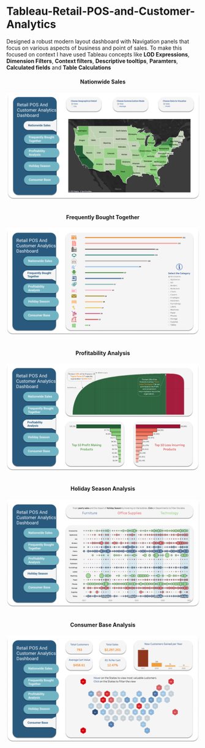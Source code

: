 # Tableau-Retail-POS-and-Customer-Analytics


Designed a robust modern layout dashboard with Navigation panels that focus on various aspects of business and point of sales. To make this focused on context I have used Tableau concepts like <b>LOD Expressions</b>, <b>Dimension Filters</b>, <b>Context filters</b>, <b>Descriptive tooltips</b>, <b>Paramters</b>, <b>Calculated fields</b> and <b>Table Calculations</b>


<p align = "center">
  <H4 align = "center">Nationwide Sales</h4>
  <img src="https://github.com/hhlamba/Tableau-Retail-POS-and-Customer-Analytics/blob/main/Screenshot/Nationwide%20Sales.png">
  <br><br>
  <H4 align = "center">Frequently Bought Together</h4>
  <img src="https://github.com/hhlamba/Tableau-Retail-POS-and-Customer-Analytics/blob/main/Screenshot/Frequently%20Bought%20Together.png">
  <br><br>
  <H4 align = "center">Profitability Analysis</h4>
  <img src="https://github.com/hhlamba/Tableau-Retail-POS-and-Customer-Analytics/blob/main/Screenshot/Profitability%20Analysis.png">
  <br><br>
  <H4 align = "center">Holiday Season Analysis</h4>
  <img src="https://github.com/hhlamba/Tableau-Retail-POS-and-Customer-Analytics/blob/main/Screenshot/Holiday%20Season%20Analysis.png">
  <br><br>
  <H4 align = "center">Consumer Base Analysis</h4>
  <img src="https://github.com/hhlamba/Tableau-Retail-POS-and-Customer-Analytics/blob/main/Screenshot/Consumer%20Base%20Analysis.png">

</p>
